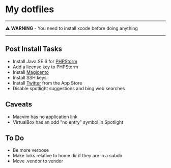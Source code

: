 # My dotfiles

----

⚠️ **WARNING** - You need to install xcode before doing anything

----

## Post Install Tasks

- Install Java SE 6 for [PHPStorm][1]
- Add a license key to PHPStorm
- Install [Magicento][2]
- Install SSH keys
- Install [Twitter][3] from the App Store
- Disable spotlight suggestions and bing web searches

## Caveats

-  Macvim has no application link
-  VirtualBox has an odd "no entry" symbol in Spotlight

## To Do

- Be more verbose
- Make links relative to home dir if they are in a subdir
- Move .vendor to vendor

[1]: https://support.apple.com/kb/DL1572?locale=en_US
[2]: http://magicento.com/
[3]: https://itunes.apple.com/gb/app/twitter/id333903271

